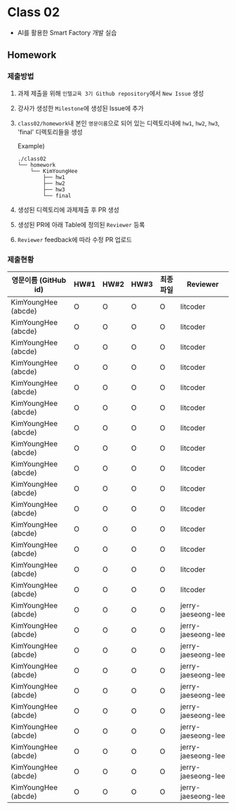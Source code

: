 # Class 02

* AI를 활용한 Smart Factory 개발 실습

## Homework

### 제출방법

1. 과제 제출을 위해 `인텔교육 3기 Github repository`에서 `New Issue` 생성

2. 강사가 생성한 `Milestone`에 생성된 Issue에 추가 

3. `class02/homework`내 본인 `영문이름`으로 되어 있는 디렉토리내에 `hw1`, `hw2`, `hw3`, 'final' 디렉토리들을 생성

    Example)
    ```
    ./class02
    └── homework
        └── KimYoungHee
            ├── hw1
            ├── hw2
            ├── hw3
            └── final
    ```

4. 생성된 디렉토리에 과제제출 후 PR 생성

5. 생성된 PR에 아래 Table에 정의된 `Reviewer` 등록

6. `Reviewer` feedback에 따라 수정 PR 업로드

### 제출현황

| 영문이름 (GitHub id)           | HW#1 | HW#2 | HW#3 | 최종 파일 | Reviewer |
|------------------------|------|------|------|----------|----------|
| KimYoungHee (abcde) | O | O | O | O | litcoder |
| KimYoungHee (abcde) | O | O | O | O | litcoder |
| KimYoungHee (abcde) | O | O | O | O | litcoder |
| KimYoungHee (abcde) | O | O | O | O | litcoder |
| KimYoungHee (abcde) | O | O | O | O | litcoder |
| KimYoungHee (abcde) | O | O | O | O | litcoder |
| KimYoungHee (abcde) | O | O | O | O | litcoder |
| KimYoungHee (abcde) | O | O | O | O | litcoder |
| KimYoungHee (abcde) | O | O | O | O | litcoder |
| KimYoungHee (abcde) | O | O | O | O | litcoder |
| KimYoungHee (abcde) | O | O | O | O | litcoder |
| KimYoungHee (abcde) | O | O | O | O | litcoder |
| KimYoungHee (abcde) | O | O | O | O | litcoder |
| KimYoungHee (abcde) | O | O | O | O | litcoder |
| KimYoungHee (abcde) | O | O | O | O | litcoder |
| KimYoungHee (abcde) | O | O | O | O | jerry-jaeseong-lee |
| KimYoungHee (abcde) | O | O | O | O | jerry-jaeseong-lee |
| KimYoungHee (abcde) | O | O | O | O | jerry-jaeseong-lee |
| KimYoungHee (abcde) | O | O | O | O | jerry-jaeseong-lee |
| KimYoungHee (abcde) | O | O | O | O | jerry-jaeseong-lee |
| KimYoungHee (abcde) | O | O | O | O | jerry-jaeseong-lee |
| KimYoungHee (abcde) | O | O | O | O | jerry-jaeseong-lee |
| KimYoungHee (abcde) | O | O | O | O | jerry-jaeseong-lee |
| KimYoungHee (abcde) | O | O | O | O | jerry-jaeseong-lee |
| KimYoungHee (abcde) | O | O | O | O | jerry-jaeseong-lee |

